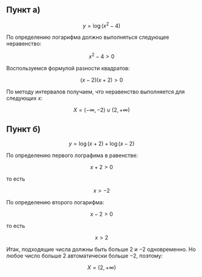 ## Пункт а)

$$ y=\log(x^2-4) $$

По определению логарифма должно выполняться следующее неравенство:

$$ x^2-4 > 0 $$

Воспользуемся формулой разности квадратов:

$$ (x-2)(x+2) > 0 $$

По методу интервалов получаем, что неравенство выполняется для следующих $x$:

$$ X = (-\infty, -2) \cup (2, +\infty) $$

## Пункт б)

$$ y = \log(x+2)+\log(x-2) $$

По определению первого лографима в равенстве:

$$ x+2 > 0 $$

то есть

$$ x > -2 $$

По определению второго логарифма:

$$ x-2 > 0 $$

то есть

$$ x > 2 $$

Итак, подходящие числа должны быть больше $2$ и $-2$ одновременно. Но любое число больше $2$ автоматически больше $-2$, поэтому:

$$ X = (2, +\infty) $$
